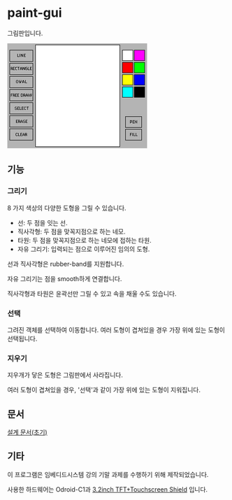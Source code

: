 # paint-gui
그림판입니다.

<img src="./documents/at-a-glance.png" width="320"></img>

## 기능

### 그리기

8 가지 색상의 다양한 도형을 그릴 수 있습니다.

- 선: 두 점을 잇는 선.
- 직사각형: 두 점을 맞꼭지점으로 하는 네모.
- 타원: 두 점을 맞꼭지점으로 하는 네모에 접하는 타원.
- 자유 그리기: 입력되는 점으로 이루어진 임의의 도형.

선과 직사각형은 rubber-band를 지원합니다.

자유 그리기는 점을 smooth하게 연결합니다.

직사각형과 타원은 윤곽선만 그릴 수 있고 속을 채울 수도 있습니다.

### 선택

그려진 객체를 선택하여 이동합니다. 여러 도형이 겹쳐있을 경우 가장 위에 있는 도형이 선택됩니다.

### 지우기

지우개가 닿은 도형은 그림판에서 사라집니다.

여러 도형이 겹쳐있을 경우, '선택'과 같이 가장 위에 있는 도형이 지워집니다.


## 문서

[설계 문서(초기)](./documents/paint-gui-class-diagram.mdj)


## 기타

이 프로그램은 임베디드시스템 강의 기말 과제를 수행하기 위해 제작되었습니다.

사용한 하드웨어는 Odroid-C1과  [3.2inch TFT+Touchscreen Shield](https://www.hardkernel.com/ko/shop/c1-3-2inch-tfttouchscreen-shield/) 입니다.


